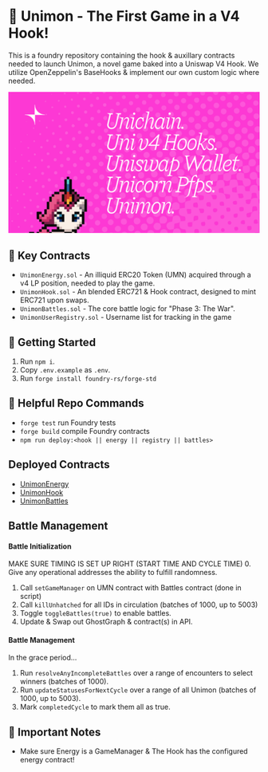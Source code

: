 # 🦄 Unimon - The First Game in a V4 Hook!

This is a foundry repository containing the hook & auxillary contracts needed to launch Unimon, a novel game baked into a Uniswap V4 Hook. We utilize OpenZeppelin's BaseHooks & implement our own custom logic where needed.

![Unimon Banner](public/banner.png)

## 🔑 Key Contracts

- `UnimonEnergy.sol` - An illiquid ERC20 Token (UMN) acquired through a v4 LP position, needed to play the game.
- `UnimonHook.sol` - An blended ERC721 & Hook contract, designed to mint ERC721 upon swaps.
- `UnimonBattles.sol` - The core battle logic for "Phase 3: The War".
- `UnimonUserRegistry.sol` - Username list for tracking in the game

## 🚗 Getting Started

1. Run `npm i`.
2. Copy `.env.example` as `.env`.
3. Run `forge install foundry-rs/forge-std`

## 🤝 Helpful Repo Commands

- `forge test` run Foundry tests
- `forge build` compile Foundry contracts
- `npm run deploy:<hook || energy || registry || battles>`

## Deployed Contracts

- [UnimonEnergy](https://uniscan.xyz/address/0x7edc481366a345d7f9fcecb207408b5f2887ff99)
- [UnimonHook](https://uniscan.xyz/address/0x7f7d7e4a9d4da8997730997983c5ca64846868c0)
- [UnimonBattles](https://uniscan.xyz/address/0xebc5e87691a335747c9a516cd31abe6fbe584866)

## Battle Management

#### Battle Initialization

MAKE SURE TIMING IS SET UP RIGHT (START TIME AND CYCLE TIME) 0. Give any operational addresses the ability to fulfill randomness.

1. Call `setGameManager` on UMN contract with Battles contract (done in script)
2. Call `killUnhatched` for all IDs in circulation (batches of 1000, up to 5003)
3. Toggle `toggleBattles(true)` to enable battles.
4. Update & Swap out GhostGraph & contract(s) in API.

#### Battle Management

In the grace period...

1. Run `resolveAnyIncompleteBattles` over a range of encounters to select winners (batches of 1000).
2. Run `updateStatusesForNextCycle` over a range of all Unimon (batches of 1000, up to 5003).
3. Mark `completedCycle` to mark them all as true.

## 📝 Important Notes

- Make sure Energy is a GameManager & The Hook has the configured energy contract!
